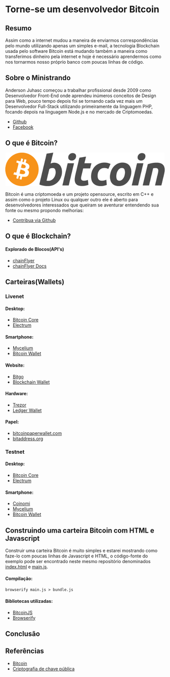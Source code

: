 # Torne-se um desenvolvedor Bitcoin

## Resumo

Assim como a internet mudou a maneira de enviarmos correspondências pelo mundo utilizando apenas um simples e-mail, a tecnologia Blockchain usada pelo software Bitcoin está mudando também a maneira como transferimos dinheiro pela internet e hoje é necessário aprendermos como nos tornarmos nosso próprio banco com poucas linhas de código.

## Sobre o Ministrando

Anderson Juhasc começou a trabalhar profissional desde 2009 como Desenvolvedor Front-End onde aprendeu inúmeros conceitos de Design para Web, pouco tempo depois foi se tornando cada vez mais um Desenvolvedor Full-Stack utilizando primeiramente da linguagem PHP, focando depois na linguagem Node.js e no mercado de Criptomoedas.

- [Github](https://github.com/Anderson-Juhasc)
- [Facebook](https://www.facebook.com/anderson.juhasc)

## O que é Bitcoin?

![Bitcoin](/img/bitcoin.png "Bitcoin")

Bitcoin é uma criptomoeda e um projeto opensource, escrito em C++ e assim como o projeto Linux ou qualquer outro ele é aberto para desenvolvedores interessados que queiram se aventurar entendendo sua fonte ou mesmo propondo melhorias: 

- [Contribua via Github](https://github.com/bitcoin/bitcoin)

## O que é Blockchain?

#### Explorado de Blocos(API's)

- [chainFlyer](https://chainflyer.bitflyer.jp/)
- [chainFlyer Docs](https://chainflyer.bitflyer.jp/API/docs)

## Carteiras(Wallets)

### Livenet

#### Desktop:
- [Bitcoin Core](https://bitcoin.org/pt_BR/download)
- [Electrum](https://electrum.org/#home)

#### Smartphone:
- [Mycelium](https://mycelium.com/bitcoinwallet)
- [Bitcoin Wallet](https://play.google.com/store/apps/details?id=de.schildbach.wallet&hl=pt_BR)

#### Website:
- [Bitgo](https://www.bitgo.com/)
- [Blockchain Wallet](https://blockchain.info/pt/wallet)

#### Hardware:
- [Trezor](https://trezor.io/)
- [Ledger Wallet](https://www.ledger.com/)

#### Papel:
- [bitcoinpaperwallet.com](https://bitcoinpaperwallet.com/)
- [bitaddress.org](https://www.bitaddress.org/)

### Testnet

#### Desktop:
- [Bitcoin Core](https://bitcoin.org/pt_BR/download)
- [Electrum](https://electrum.org/#home)

#### Smartphone:
- [Coinomi](https://play.google.com/store/apps/details?id=com.coinomi.wallet)
- [Mycelium](https://play.google.com/store/apps/details?id=com.mycelium.testnetwallet)
- [Bitcoin Wallet](https://play.google.com/store/apps/details?id=de.schildbach.wallet_test)

## Construindo uma carteira Bitcoin com HTML e Javascript

Construir uma carteira Bitcoin é muito simples e estarei mostrando como faze-lo com poucas linhas de Javascript e HTML, o código-fonte do exemplo pode ser encontrado neste mesmo repositório denominados [index.html](https://github.com/Anderson-Juhasc/torne-se-desenvolvedor-bitcoin/blob/master/index.html) e [main.js](https://github.com/Anderson-Juhasc/torne-se-desenvolvedor-bitcoin/blob/master/main.js).

#### Compilação:

```
browserify main.js > bundle.js
```

#### Bibliotecas utilizadas:

- [BitcoinJS](https://github.com/bitcoinjs/bitcoinjs-lib)
- [Browserify](http://browserify.org/)

## Conclusão

## Referências

- [Bitcoin](https://pt.wikipedia.org/wiki/Bitcoin)
- [Criptografia de chave pública](https://pt.wikipedia.org/wiki/Criptografia_de_chave_p%C3%BAblica)
